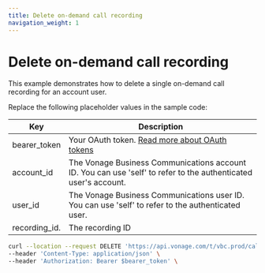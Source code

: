 ```yaml
---
title: Delete on-demand call recording
navigation_weight: 1
---
```


# Delete on-demand call recording

This example demonstrates how to delete a single on-demand call recording for an account user.

Replace the following placeholder values in the sample code:

| Key | Description |
| --- | ----------- |
| bearer_token      | Your OAuth token. [Read more about OAuth tokens](/getting-started/create-a-developer-account) |
| account_id        | The Vonage Business Communications account ID. You can use 'self' to refer to the authenticated user's account. |
| user_id           | The Vonage Business Communications user ID. You can use 'self' to refer to the authenticated user. |
| recording_id.     | The recording ID |

``` bash
curl --location --request DELETE 'https://api.vonage.com/t/vbc.prod/call_recording/api/accounts/$account_id/users/$user_id/call_recordings/$recording_id' \
--header 'Content-Type: application/json' \
--header 'Authorization: Bearer $bearer_token' \
```
